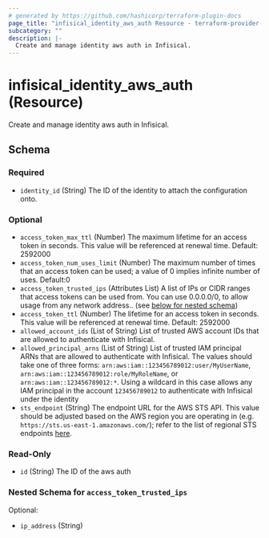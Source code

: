 ```yaml
---
# generated by https://github.com/hashicorp/terraform-plugin-docs
page_title: "infisical_identity_aws_auth Resource - terraform-provider-infisical"
subcategory: ""
description: |-
  Create and manage identity aws auth in Infisical.
---
```


# infisical_identity_aws_auth (Resource)

Create and manage identity aws auth in Infisical.



<!-- schema generated by tfplugindocs -->
## Schema

### Required

- `identity_id` (String) The ID of the identity to attach the configuration onto.

### Optional

- `access_token_max_ttl` (Number) The maximum lifetime for an access token in seconds. This value will be referenced at renewal time. Default: 2592000
- `access_token_num_uses_limit` (Number) The maximum number of times that an access token can be used; a value of 0 implies infinite number of uses. Default:0
- `access_token_trusted_ips` (Attributes List) A list of IPs or CIDR ranges that access tokens can be used from. You can use 0.0.0.0/0, to allow usage from any network address.. (see [below for nested schema](#nestedatt--access_token_trusted_ips))
- `access_token_ttl` (Number) The lifetime for an access token in seconds. This value will be referenced at renewal time. Default: 2592000
- `allowed_account_ids` (List of String) List of trusted AWS account IDs that are allowed to authenticate with Infisical.
- `allowed_principal_arns` (List of String) List of trusted IAM principal ARNs that are allowed to authenticate with Infisical. The values should take one of three forms: `arn:aws:iam::123456789012:user/MyUserName`, `arn:aws:iam::123456789012:role/MyRoleName`, or `arn:aws:iam::123456789012:*`. Using a wildcard in this case allows any IAM principal in the account `123456789012` to authenticate with Infisical under the identity
- `sts_endpoint` (String) The endpoint URL for the AWS STS API. This value should be adjusted based on the AWS region you are operating in (e.g. `https://sts.us-east-1.amazonaws.com/`); refer to the list of regional STS endpoints [here](https://docs.aws.amazon.com/general/latest/gr/sts.html).

### Read-Only

- `id` (String) The ID of the aws auth

<a id="nestedatt--access_token_trusted_ips"></a>
### Nested Schema for `access_token_trusted_ips`

Optional:

- `ip_address` (String)
